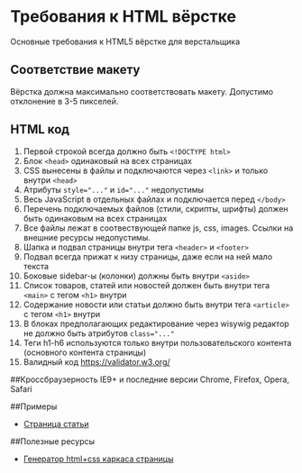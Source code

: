# Требования к HTML вёрстке
Основные требования к HTML5 вёрстке для верстальщика

## Соответствие макету
Вёрстка должна максимально соответствовать макету. Допустимо отклонение в 3-5 пикселей.

## HTML код
1. Первой строкой всегда должно быть `<!DOCTYPE html>`
2. Блок `<head>` одинаковый на всех страницах
3. CSS вынесены в файлы и подключаются через `<link>` и только внутри `<head>`
4. Атрибуты `style="..."` и `id="..."` недопустимы
5. Весь JavaScript в отдельных файлах и подключается перед `</body>`
6. Перечень подключаемых файлов (стили, скрипты, шрифты) должен быть одинаковым на всех страницах
7. Все файлы лежат в соотвествующей папке js, css, images. Ссылки на внешние ресурсы недопустимы.
8. Шапка и подвал страницы внутри тега `<header>` и `<footer>`
9. Подвал всегда прижат к низу страницы, даже если на ней мало текста
10. Боковые sidebar-ы (колонки) должны быть внутри `<aside>`
11. Список товаров, статей или новостей должен быть внутри тега `<main>` с тегом `<h1>` внутри
12. Содержание новости или статьи должно быть внутри тега `<article>` с тегом `<h1>` внутри
13. В блоках предполагающих редактирование через wisywig редактор не должно быть атрибутов `class="..."`
14. Теги h1-h6 используются только внутри пользовательского контента (основного контента страницы)
15. Валидный код https://validator.w3.org/

##Кроссбраузерность
IE9+ и последние версии Chrome, Firefox, Opera, Safari

##Примеры
* [Страница статьи](https://github.com/RubtsovAV/requirements-for-html-page-proofs/blob/master/examples/article.html)

##Полезные ресурсы
* [Генератор html+css каркаса страницы](http://csstemplater.com/)
